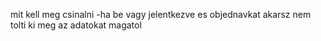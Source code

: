 mit kell meg csinalni 
-ha be vagy jelentkezve es objednavkat akarsz nem tolti ki meg az adatokat magatol

